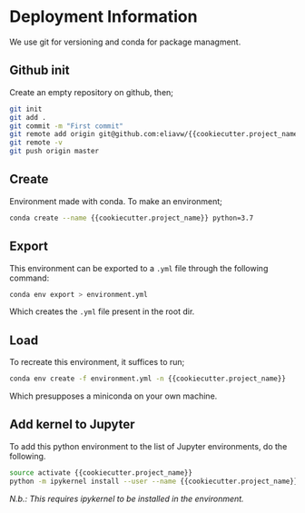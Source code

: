# Deployment Information

We use git for versioning and conda for package managment.

## Github init

Create an empty repository on github, then;

```bash
git init
git add .
git commit -m "First commit"
git remote add origin git@github.com:eliavw/{{cookiecutter.project_name}}.git
git remote -v
git push origin master
```

## Create

Environment made with conda. To make an environment;

```bash
conda create --name {{cookiecutter.project_name}} python=3.7
```

## Export
This environment can be exported to a `.yml` file through the following command:

```bash
conda env export > environment.yml
```

Which creates the `.yml` file present in the root dir.


## Load
To recreate this environment, it suffices to run;

```bash
conda env create -f environment.yml -n {{cookiecutter.project_name}} 
```

Which presupposes a miniconda on your own machine.

## Add kernel to Jupyter

To add this python environment to the list of Jupyter environments, do the following. 
```bash
source activate {{cookiecutter.project_name}}
python -m ipykernel install --user --name {{cookiecutter.project_name}} --display-name "{{cookiecutter.project_name}}"
```

_N.b.: This requires ipykernel to be installed in the environment._
